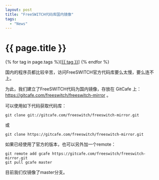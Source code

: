 ```yaml
---
layout: post
title: "FreeSWITCH代码库国内镜像"
tags:
  - "News"
---
```


# {{ page.title }}

<div class="tags">
{% for tag in page.tags %}[<a class="tag" href="/tags.html#{{ tag }}">{{ tag }}</a>] {% endfor %}
</div>

国内的程序员都比较辛苦，访问FreeSWITCH官方代码库要么太慢，要么连不上。

为此，我们建立了FreeSWITCH代码为国内镜像，存放在 GitCafe 上： <https://gitcafe.com/freeswitch/freeswitch-mirror> 。

可以使用如下代码获取代码库：

    git clone git://gitcafe.com/freeswitch/freeswitch-mirror.git

或

    git clone https://gitcafe.com/freeswitch/freeswitch-mirror.git

如果已经使用了官方的版本，也可以另外加一个remote：

    git remote add gcafe https://gitcafe.com/freeswitch/freeswitch-mirror.git
    git pull gcafe master

目前我们仅镜像了master分支。
